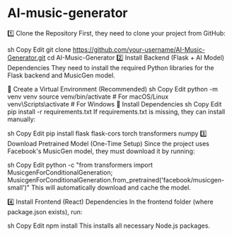 # AI-music-generator
1️⃣ Clone the Repository
First, they need to clone your project from GitHub:

sh
Copy
Edit
git clone https://github.com/your-username/AI-Music-Generator.git
cd AI-Music-Generator
2️⃣ Install Backend (Flask + AI Model) Dependencies
They need to install the required Python libraries for the Flask backend and MusicGen model.

🔹 Create a Virtual Environment (Recommended)
sh
Copy
Edit
python -m venv venv
source venv/bin/activate   # For macOS/Linux
venv\Scripts\activate      # For Windows
🔹 Install Dependencies
sh
Copy
Edit
pip install -r requirements.txt
If requirements.txt is missing, they can install manually:

sh
Copy
Edit
pip install flask flask-cors torch transformers numpy
3️⃣ Download Pretrained Model (One-Time Setup)
Since the project uses Facebook's MusicGen model, they must download it by running:

sh
Copy
Edit
python -c "from transformers import MusicgenForConditionalGeneration; MusicgenForConditionalGeneration.from_pretrained('facebook/musicgen-small')"
This will automatically download and cache the model.

4️⃣ Install Frontend (React) Dependencies
In the frontend folder (where package.json exists), run:

sh
Copy
Edit
npm install
This installs all necessary Node.js packages.
